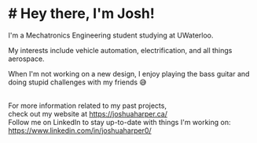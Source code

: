 # # Hey there, I'm Josh! 

I'm a Mechatronics Engineering student studying at UWaterloo. 

My interests include vehicle automation, electrification, and all things aerospace.

When I'm not working on a new design, I enjoy playing the bass guitar and doing stupid challenges with my friends 😅

<br> For more information related to my past projects, 
<br> check out my website at https://joshuaharper.ca/
<br> Follow me on LinkedIn to stay up-to-date with things I'm working on: https://www.linkedin.com/in/joshuaharper0/
